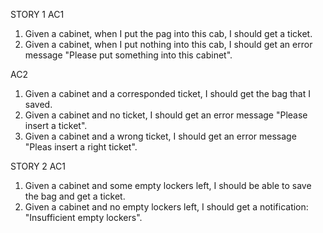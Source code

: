 STORY 1
AC1
1. Given a cabinet, when I put the pag into this cab, I should get a ticket.
2. Given a cabinet, when I put nothing into this cab, I should get an error message "Please put something into this cabinet".

AC2
1. Given a cabinet and a corresponded ticket, I should get the bag that I saved.
2. Given a cabinet and no ticket, I should get an error message "Please insert a ticket".
3. Given a cabinet and a wrong ticket, I should get an error message "Pleas insert a right ticket".

STORY 2
AC1
1. Given a cabinet and some empty lockers left, I should be able to save the bag and get a ticket.
2. Given a cabinet and no empty lockers left, I should get a notification: "Insufficient empty lockers".

